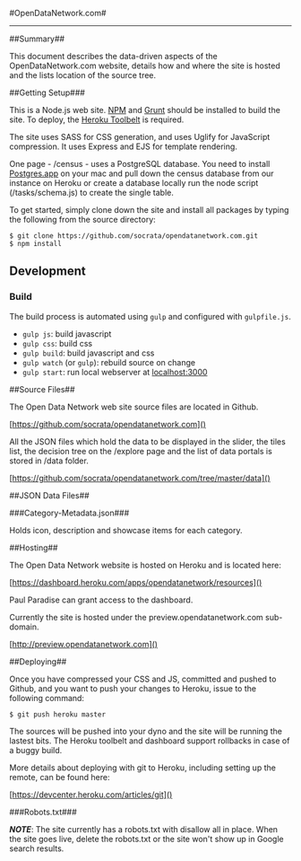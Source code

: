 #OpenDataNetwork.com#

---

##Summary##

This document describes the data-driven aspects of the OpenDataNetwork.com website, details how and where the site is hosted and the lists location of the source tree.

##Getting Setup###

This is a Node.js web site.  [NPM](https://www.npmjs.org/) and [Grunt](http://gruntjs.com/) should be installed to build the site.  To deploy, the [Heroku Toolbelt](https://toolbelt.heroku.com/) is required.

The site uses SASS for CSS generation, and uses Uglify for JavaScript compression.  It uses Express and EJS for template rendering.

One page - /census - uses a PostgreSQL database.  You need to install [Postgres.app](http://postgresapp.com/) on your mac and pull down the census database from our instance on Heroku or create a database locally run the node script (/tasks/schema.js) to create the single table.

To get started, simply clone down the site and install all packages by typing the following from the source directory:

	$ git clone https://github.com/socrata/opendatanetwork.com.git
	$ npm install

## Development

### Build

The build process is automated using `gulp` and configured with `gulpfile.js`.
 - `gulp js`: build javascript
 - `gulp css`: build css
 - `gulp build`: build javascript and css
 - `gulp watch` (or `gulp`): rebuild source on change
 - `gulp start`: run local webserver at [localhost:3000](http://localhost:3000)

##Source Files##

The Open Data Network web site source files are located in Github.

[https://github.com/socrata/opendatanetwork.com]()

All the JSON files which hold the data to be displayed in the slider, the tiles list, the decision tree on the /explore page and the list of data portals is stored in /data folder.

[https://github.com/socrata/opendatanetwork.com/tree/master/data]()

##JSON Data Files##

###Category-Metadata.json###

Holds icon, description and showcase items for each category.


##Hosting##

The Open Data Network website is hosted on Heroku and is located here:

[https://dashboard.heroku.com/apps/opendatanetwork/resources]()

Paul Paradise can grant access to the dashboard.

Currently the site is hosted under the preview.opendatanetwork.com sub-domain.

[http://preview.opendatanetwork.com]()



##Deploying##

Once you have compressed your CSS and JS, committed and pushed to Github, and you want to push your changes to Heroku, issue to the following command:

	$ git push heroku master

The sources will be pushed into your dyno and the site will be running the lastest bits.  The Heroku toolbelt and dashboard support rollbacks in case of a buggy build.

More details about deploying with git to Heroku, including setting up the remote, can be found here:

[https://devcenter.heroku.com/articles/git]()


###Robots.txt###

***NOTE***:  The site currently has a robots.txt with disallow all in place.  When the site goes live, delete the robots.txt or the site won't show up in Google search results.



